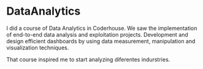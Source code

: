 # DataAnalytics

I did a course of Data Analytics in Coderhouse. We saw the implementation of end-to-end data analysis and exploitation projects. Development and design efficient dashboards by using data measurement, manipulation and visualization techniques.

That course inspired me to start analyzing diferentes indurstries. 

